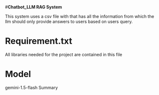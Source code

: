 
#**Chatbot_LLM RAG System**

This system uses a csv file with that has all the information from which the llm should only provide answers 
to users based on users query.
# Requirement.txt
All libraries needed for the project are contained in this file 
# Model 
gemini-1.5-flash 
Summary 
